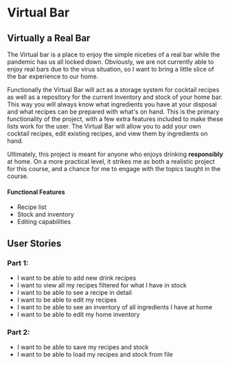 # Virtual Bar

## Virtually a Real Bar


The Virtual bar is a place to enjoy the simple niceties of a real bar while the pandemic has us all locked down. 
Obviously, we are not currently able to enjoy real bars due to the virus situation, so I want to bring a little slice
of the bar experience to our home. 

Functionally the Virtual Bar will act as a storage system for cocktail recipes as well as a repository for the current 
inventory and stock of your home bar. This way you will always know what ingredients you have at your disposal and what 
recipes can be prepared with what's on hand. This is the primary functionality of the project, with a few extra 
features included to make these lists work for the user. The Virtual Bar will allow you to add your own cocktail 
recipes, edit existing recipes, and view them by ingredients on hand. 

Ultimately, this project is meant for anyone who enjoys drinking **responsibly** at home. On a more practical level, 
it strikes me as both a realistic project for this course, and a chance for me to engage with the topics taught in the 
course. 
 
#### Functional Features
- Recipe list 
- Stock and inventory 
- Editing capabilities 

## User Stories

### Part 1: 
- I want to be able to add new drink recipes
- I want to view all my recipes filtered for what I have in stock
- I want to be able to see a recipe in detail
- I want to be able to edit my recipes
- I want to be able to see an inventory of all ingredients I have at home
- I want to be able to edit my home inventory 

### Part 2:
- I want to be able to save my recipes and stock
- I want to be able to load my recipes and stock from file 